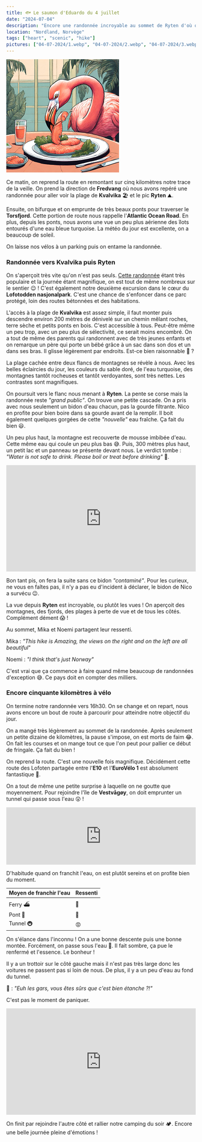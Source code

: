 ```yaml
---
title: 🐟 Le saumon d'Eduardo du 4 juillet
date: "2024-07-04"
description: "Encore une randonnée incroyable au sommet de Ryten d'où on aperçoit la superbe plage de Kvalvika !"
location: "Nordland, Norvège"
tags: ["heart", "scenic", "hike"]
pictures: ["04-07-2024/1.webp", "04-07-2024/2.webp", "04-07-2024/3.webp", "04-07-2024/4.webp", "04-07-2024/5.webp", "04-07-2024/6.webp", "04-07-2024/7.webp", "04-07-2024/8.webp", "04-07-2024/9.webp", "04-07-2024/10.webp"]
---
```


![Saumon d'Eduardo](../saumon_eduardo.png)

Ce matin, on reprend la route en remontant sur cinq kilomètres notre trace de la veille. On prend la direction de **Fredvang** où nous avons repéré une randonnée pour aller voir la plage de **Kvalvika** 🏖️ et le pic **Ryten** ⛰️.

Ensuite, on bifurque et on emprunte de très beaux ponts pour traverser le **Torsfjord**. Cette portion de route nous rappelle l'**Atlantic Ocean Road**. En plus, depuis les ponts, nous avons une vue un peu plus aérienne des îlots entourés d'une eau bleue turquoise. La météo du jour est excellente, on a beaucoup de soleil.

On laisse nos vélos à un parking puis on entame la randonnée.

### Randonnée vers Kvalvika puis Ryten

On s'aperçoit très vite qu'on n'est pas seuls. [Cette randonnée](https://www.visitnorway.com/listings/hike-to-kvalvika-and-ryten-(543-m)/225286/) étant très populaire et la journée étant magnifique, on est tout de même nombreux sur le sentier 😉 ! C'est également notre deuxième excursion dans le cœur du **Lofotodden nasjonalpark**. C'est une chance de s'enfoncer dans ce parc protégé, loin des routes bétonnées et des habitations. 

L'accès à la plage de **Kvalvika** est assez simple, il faut monter puis descendre environ 200 mètres de dénivelé sur un chemin mêlant roches, terre sèche et petits ponts en bois. C'est accessible à tous. Peut-être même un peu trop, avec un peu plus de sélectivité, ce serait moins encombré. On a tout de même des parents qui randonnent avec de très jeunes enfants et on remarque un père qui porte un bébé grâce à un sac dans son dos et un dans ses bras. Il glisse légèrement par endroits. Est-ce bien raisonnable 🤔 ? 

La plage cachée entre deux flancs de montagnes se révèle à nous. Avec les belles éclaircies du jour, les couleurs du sable doré, de l'eau turquoise, des montagnes tantôt rocheuses et tantôt verdoyantes, sont très nettes. Les contrastes sont magnifiques.

On poursuit vers le flanc nous menant à **Ryten**. La pente se corse mais la randonnée reste *"grand public"*. On trouve une petite cascade. On a pris avec nous seulement un bidon d'eau chacun, pas la gourde filtrante. Nico en profite pour bien boire dans sa gourde avant de la remplir. Il boit également quelques gorgées de cette *"nouvelle"* eau fraîche. Ça fait du bien 😃.

Un peu plus haut, la montagne est recouverte de mousse imbibée d'eau. Cette même eau qui coule un peu plus bas 😅. Puis, 300 mètres plus haut, un petit lac et un panneau se présente devant nous. Le verdict tombe : *"Water is not safe to drink. Please boil or treat before drinking"* 🚱.

<div style="width: 100%; height: 0; position: relative; padding-bottom: 56%;"><iframe src="https://giphy.com/embed/67urFpVn7qwcd2gWIl" style="top: 0; left: 0; width: 100%; height: 100%; position: absolute; border: 0;" allowfullscreen scrolling="no" allow="encrypted-media;" class="giphy-embed"></iframe></div> 

Bon tant pis, on fera la suite sans ce bidon *"contaminé"*. Pour les curieux, ne vous en faîtes pas, il n'y a pas eu d'incident à déclarer, le bidon de Nico a survécu 😉.

La vue depuis **Ryten** est incroyable, ou plutôt les vues ! On aperçoit des montagnes, des fjords, des plages à perte de vue et de tous les côtés. Complément dément 😱 ! 

Au sommet, Mika et Noemi partagent leur ressenti.

Mika : *"This hike is Amazing, the views on the right and on the left are all beautiful*"

Noemi : *"I think that's just Norway"*

C'est vrai que ça commence à faire quand même beaucoup de randonnées d'exception 😅. Ce pays doit en compter des milliers.

### Encore cinquante kilomètres à vélo 

On termine notre randonnée vers 16h30. On se change et on repart, nous avons encore un bout de route à parcourir pour atteindre notre objectif du jour.

On a mangé très légèrement au sommet de la randonnée. Après seulement un petite dizaine de kilomètres, la pause s'impose, on est morts de faim 😂. On fait les courses et on mange tout ce que l'on peut pour pallier ce début de fringale. Ça fait du bien !

On reprend la route. C'est une nouvelle fois magnifique. Décidément cette route des Lofoten partagée entre l'**E10** et l'**EuroVélo 1** est absolument fantastique 🤩.

On a tout de même une petite surprise à laquelle on ne goutte que moyennement. Pour rejoindre l'île de **Vestvågøy**, on doit emprunter un tunnel qui passe sous l'eau 😲 !

<div style="left: 0; width: 100%; height: 152px; position: relative;"><iframe src="https://open.spotify.com/embed/track/4pKlu0vMkqeUmiZaDJaYUl?utm_source=oembed" style="top: 0; left: 0; width: 100%; height: 100%; position: absolute; border: 0;" allowfullscreen allow="clipboard-write; encrypted-media; fullscreen; picture-in-picture;"></iframe></div>

D'habitude quand on franchit l'eau, on est plutôt sereins et on profite bien du moment.

| Moyen de franchir l'eau   | Ressenti   |
|----|----|
| Ferry ⛴️  | 🤗   |
| Pont 🌉   | 🤩   |
| Tunnel 🚇  | 😡   |

On s'élance dans l'inconnu ! On a une bonne descente puis une bonne montée. Forcément, on passe sous l'eau 🤪. Il fait sombre, ça pue le renfermé et l'essence. Le bonheur ! 

Il y a un trottoir sur le côté gauche mais il n'est pas très large donc les voitures ne passent pas si loin de nous. De plus, il y a un peu d'eau au fond du tunnel.

🦩 : *"Euh les gars, vous êtes sûrs que c'est bien étanche ?!"*

C'est pas le moment de paniquer.

<div style="width: 100%; height: 0; position: relative; padding-bottom: 56%;"><iframe src="https://giphy.com/embed/1EghTrigJJhq8" style="top: 0; left: 0; width: 100%; height: 100%; position: absolute; border: 0;" allowfullscreen scrolling="no" allow="encrypted-media;" class="giphy-embed"></iframe></div> 

On finit par rejoindre l'autre côté et rallier notre camping du soir 🏕️. Encore une belle journée pleine d'émotions !